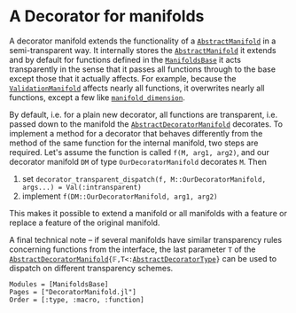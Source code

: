 # A Decorator for manifolds

A decorator manifold extends the functionality of a [`AbstractManifold`](@ref) in a semi-transparent way.
It internally stores the [`AbstractManifold`](@ref) it extends and by default for functions defined in the [`ManifoldsBase`](interface.md) it acts transparently in the sense that it passes all functions through to the base except those that it actually affects.
For example, because the [`ValidationManifold`](@ref) affects nearly all functions, it overwrites nearly all functions, except a few like [`manifold_dimension`](@ref).

By default, i.e. for a plain new decorator, all functions are transparent, i.e. passed down to the manifold the [`AbstractDecoratorManifold`](@ref) decorates.
To implement a method for a decorator that behaves differently from the method of the same function for the internal manifold, two steps are required.
Let's assume the function is called `f(M, arg1, arg2)`, and our decorator manifold `DM` of type `OurDecoratorManifold` decorates `M`.
Then

1. set `decorator_transparent_dispatch(f, M::OurDecoratorManifold, args...) = Val(:intransparent)`
2. implement `f(DM::OurDecoratorManifold, arg1, arg2)`

This makes it possible to extend a manifold or all manifolds with a feature or replace a feature of the original manifold.

A final technical note – if several manifolds have similar transparency rules concerning functions from the interface, the last parameter `T` of the [`AbstractDecoratorManifold`](@ref)`{𝔽,T<:`[`AbstractDecoratorType`](@ref)`}` can be used to dispatch on different transparency schemes.

```@autodocs
Modules = [ManifoldsBase]
Pages = ["DecoratorManifold.jl"]
Order = [:type, :macro, :function]
```
